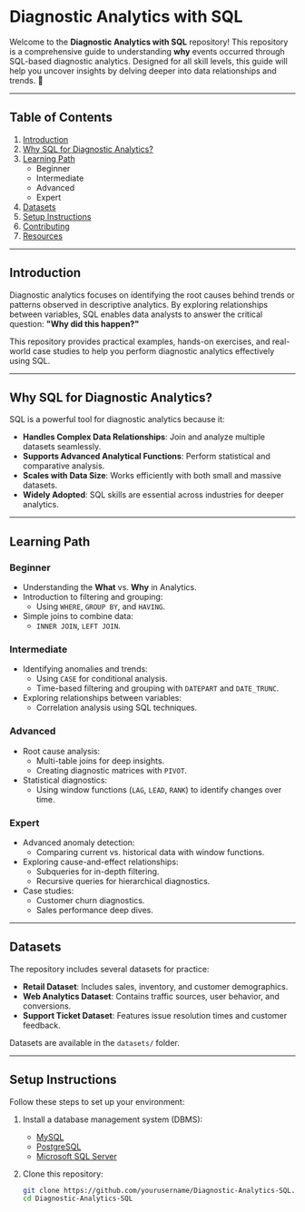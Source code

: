 # Diagnostic Analytics with SQL  

Welcome to the **Diagnostic Analytics with SQL** repository! This repository is a comprehensive guide to understanding **why** events occurred through SQL-based diagnostic analytics. Designed for all skill levels, this guide will help you uncover insights by delving deeper into data relationships and trends. 🚀  

---

## **Table of Contents**  

1. [Introduction](#introduction)  
2. [Why SQL for Diagnostic Analytics?](#why-sql-for-diagnostic-analytics)  
3. [Learning Path](#learning-path)  
    - Beginner  
    - Intermediate  
    - Advanced  
    - Expert  
4. [Datasets](#datasets)  
5. [Setup Instructions](#setup-instructions)  
6. [Contributing](#contributing)  
7. [Resources](#resources)  

---

## **Introduction**  

Diagnostic analytics focuses on identifying the root causes behind trends or patterns observed in descriptive analytics. By exploring relationships between variables, SQL enables data analysts to answer the critical question: **"Why did this happen?"**  

This repository provides practical examples, hands-on exercises, and real-world case studies to help you perform diagnostic analytics effectively using SQL.  

---

## **Why SQL for Diagnostic Analytics?**  

SQL is a powerful tool for diagnostic analytics because it:  

- **Handles Complex Data Relationships**: Join and analyze multiple datasets seamlessly.  
- **Supports Advanced Analytical Functions**: Perform statistical and comparative analysis.  
- **Scales with Data Size**: Works efficiently with both small and massive datasets.  
- **Widely Adopted**: SQL skills are essential across industries for deeper analytics.  

---

## **Learning Path**  

### Beginner  
- Understanding the **What** vs. **Why** in Analytics.  
- Introduction to filtering and grouping:  
  - Using `WHERE`, `GROUP BY`, and `HAVING`.  
- Simple joins to combine data:  
  - `INNER JOIN`, `LEFT JOIN`.  

### Intermediate  
- Identifying anomalies and trends:  
  - Using `CASE` for conditional analysis.  
  - Time-based filtering and grouping with `DATEPART` and `DATE_TRUNC`.  
- Exploring relationships between variables:  
  - Correlation analysis using SQL techniques.  

### Advanced  
- Root cause analysis:  
  - Multi-table joins for deep insights.  
  - Creating diagnostic matrices with `PIVOT`.  
- Statistical diagnostics:  
  - Using window functions (`LAG`, `LEAD`, `RANK`) to identify changes over time.  

### Expert  
- Advanced anomaly detection:  
  - Comparing current vs. historical data with window functions.  
- Exploring cause-and-effect relationships:  
  - Subqueries for in-depth filtering.  
  - Recursive queries for hierarchical diagnostics.  
- Case studies:  
  - Customer churn diagnostics.  
  - Sales performance deep dives.  

---

## **Datasets**  

The repository includes several datasets for practice:  
- **Retail Dataset**: Includes sales, inventory, and customer demographics.  
- **Web Analytics Dataset**: Contains traffic sources, user behavior, and conversions.  
- **Support Ticket Dataset**: Features issue resolution times and customer feedback.  

Datasets are available in the `datasets/` folder.  

---

## **Setup Instructions**  

Follow these steps to set up your environment:  

1. Install a database management system (DBMS):  
   - [MySQL](https://dev.mysql.com/downloads/)  
   - [PostgreSQL](https://www.postgresql.org/download/)  
   - [Microsoft SQL Server](https://www.microsoft.com/en-us/sql-server/sql-server-downloads)  

2. Clone this repository:  
   ```bash
   git clone https://github.com/yourusername/Diagnostic-Analytics-SQL.git
   cd Diagnostic-Analytics-SQL
